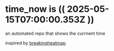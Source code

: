 # time_now is (( 2025-05-15T07:00:00.353Z ))

an automated repo that shows the currnent time

inspired by [breakingheatmap](https://github.com/breakingheatmap/breakingheatmap)